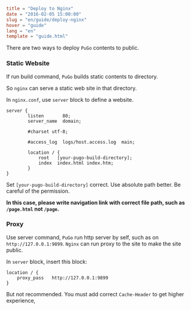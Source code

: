 ```toml
title = "Deploy to Nginx"
date = "2016-02-05 15:00:00"
slug = "en/guide/deploy-nginx"
hover = "guide"
lang = "en"
template = "guide.html"
```

There are two ways to deploy `PuGo` contents to public.

### Static Website

If run build command, `PuGo` builds static contents to directory.

So `nginx` can serve a static web site in that directory.

In `nginx.conf`, use `server` block to define a website.

```nginx
server {
        listen       80;
        server_name  domain;

        #charset utf-8;

        #access_log  logs/host.access.log  main;

        location / {
            root   [your-pugo-build-directory];
            index  index.html index.htm;
        }
}
```

Set `[your-pugo-build-directory]` correct. Use absolute path better. Be careful of the permission.

**In this case, please write navigation link with correct file path, such as `/page.html` not `/page`.**

### Proxy

Use server command, `PuGo` run http server by self, such as on `http://127.0.0.1:9899`. `Nginx` can run proxy to the site to make the site public.

In `server` block, insert this block:

```nginx
location / {
    proxy_pass   http://127.0.0.1:9899
}
```

But not recommended. You must add correct `Cache-Header` to get higher experience,